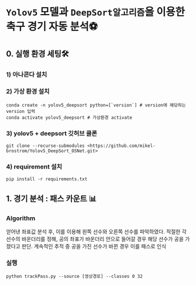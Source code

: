 # `Yolov5` 모델과 `DeepSort알고리즘`을 이용한 축구 경기 자동 분석⚽

## 0. 실행 환경 세팅🛠
### 1) 아나콘다 설치
### 2) 가상 환경 설치
```
conda create -n yolov5_deepsort python=[`version`] # version에 해당하는 version 입력
conda activate yolov5_deepsort # 가상환경 activate
```
### 3) yolov5 + deepsort 깃허브 클론
```
git clone --recurse-submodules <https://github.com/mikel-brostrom/Yolov5_DeepSort_OSNet.git>
```
### 4) requirement 설치
```
pip install -r requirements.txt
```

## 1. 경기 분석 : 패스 카운트 📊
### Algorithm
얻어낸 좌표값 분석 후, 이를 이용해 왼쪽 선수와 오른쪽 선수를 파악하였다.
적절한 각 선수의 바운더리를 정해, 공의 좌표가 바운더리 안으로 들어갈 경우 해당 선수가 공을 가졌다고 판단.
계속적인 추적 중 공을 가진 선수가 바뀐 경우 이를 패스로 인식

### 실행
```
python trackPass.py --source [영상경로] --classes 0 32
```
